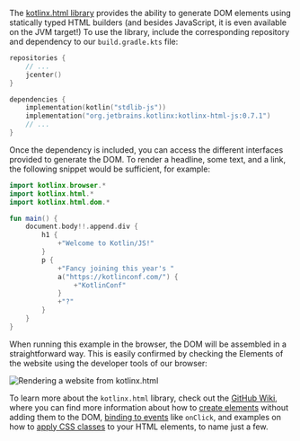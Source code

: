 [//]: # (title: 类型安全的 HTML DSL)

The [kotlinx.html library](https://www.github.com/kotlin/kotlinx.html) provides the ability to generate DOM elements using
statically typed HTML builders (and besides JavaScript, it is even available on the JVM target!) To use the library,
include the corresponding repository and dependency to our `build.gradle.kts` file:

```kotlin
repositories {
    // ...
    jcenter()
}

dependencies {
    implementation(kotlin("stdlib-js"))
    implementation("org.jetbrains.kotlinx:kotlinx-html-js:0.7.1")
    // ...
}
```

Once the dependency is included, you can access the different interfaces provided to generate the DOM.
To render a headline, some text, and a link, the following snippet would be sufficient, for example:

```kotlin
import kotlinx.browser.*
import kotlinx.html.*
import kotlinx.html.dom.*

fun main() {
    document.body!!.append.div {
        h1 {
            +"Welcome to Kotlin/JS!"
        }
        p {
            +"Fancy joining this year's "
            a("https://kotlinconf.com/") {
                +"KotlinConf"
            }
            +"?"
        }
    }
}
```

When running this example in the browser, the DOM will be assembled in a straightforward way. This is easily confirmed
by checking the Elements of the website using the developer tools of our browser:

![Rendering a website from kotlinx.html](rendering-example.png)

To learn more about the `kotlinx.html` library, check out the [GitHub Wiki](https://github.com/Kotlin/kotlinx.html/wiki/Getting-started),
where you can find more information about how to [create elements](https://github.com/Kotlin/kotlinx.html/wiki/DOM-trees)
without adding them to the DOM, [binding to events](https://github.com/Kotlin/kotlinx.html/wiki/Events) like `onClick`,
and examples on how to [apply CSS classes](https://github.com/Kotlin/kotlinx.html/wiki/Elements-CSS-classes) to your HTML
elements, to name just a few.